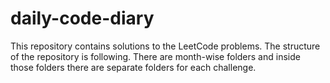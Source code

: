 # daily-code-diary

This repository contains solutions to the LeetCode problems. The structure of the repository is following. There are month-wise folders and inside those folders there are separate folders for each challenge.
